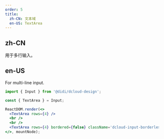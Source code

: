 ```yaml
---
order: 5
title:
  zh-CN: 文本域
  en-US: TextArea
---
```


## zh-CN

用于多行输入。

## en-US

For multi-line input.

```jsx
import { Input } from '@didi/dcloud-design';

const { TextArea } = Input;

ReactDOM.render(<>
  <TextArea rows={4} />
  <br />
  <br />
  <TextArea rows={4} bordered={false} className='dcloud-input-borderless-extra' />
</>, mountNode);
```
